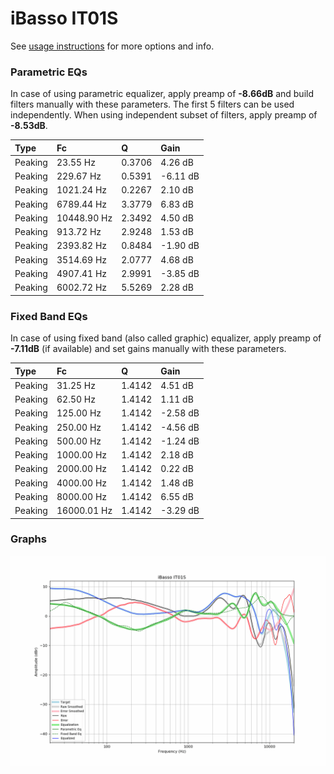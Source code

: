 # iBasso IT01S
See [usage instructions](https://github.com/jaakkopasanen/AutoEq#usage) for more options and info.

### Parametric EQs
In case of using parametric equalizer, apply preamp of **-8.66dB** and build filters manually
with these parameters. The first 5 filters can be used independently.
When using independent subset of filters, apply preamp of **-8.53dB**.

| Type    | Fc          |      Q | Gain     |
|:--------|:------------|:-------|:---------|
| Peaking | 23.55 Hz    | 0.3706 | 4.26 dB  |
| Peaking | 229.67 Hz   | 0.5391 | -6.11 dB |
| Peaking | 1021.24 Hz  | 0.2267 | 2.10 dB  |
| Peaking | 6789.44 Hz  | 3.3779 | 6.83 dB  |
| Peaking | 10448.90 Hz | 2.3492 | 4.50 dB  |
| Peaking | 913.72 Hz   | 2.9248 | 1.53 dB  |
| Peaking | 2393.82 Hz  | 0.8484 | -1.90 dB |
| Peaking | 3514.69 Hz  | 2.0777 | 4.68 dB  |
| Peaking | 4907.41 Hz  | 2.9991 | -3.85 dB |
| Peaking | 6002.72 Hz  | 5.5269 | 2.28 dB  |

### Fixed Band EQs
In case of using fixed band (also called graphic) equalizer, apply preamp of **-7.11dB**
(if available) and set gains manually with these parameters.

| Type    | Fc          |      Q | Gain     |
|:--------|:------------|:-------|:---------|
| Peaking | 31.25 Hz    | 1.4142 | 4.51 dB  |
| Peaking | 62.50 Hz    | 1.4142 | 1.11 dB  |
| Peaking | 125.00 Hz   | 1.4142 | -2.58 dB |
| Peaking | 250.00 Hz   | 1.4142 | -4.56 dB |
| Peaking | 500.00 Hz   | 1.4142 | -1.24 dB |
| Peaking | 1000.00 Hz  | 1.4142 | 2.18 dB  |
| Peaking | 2000.00 Hz  | 1.4142 | 0.22 dB  |
| Peaking | 4000.00 Hz  | 1.4142 | 1.48 dB  |
| Peaking | 8000.00 Hz  | 1.4142 | 6.55 dB  |
| Peaking | 16000.01 Hz | 1.4142 | -3.29 dB |

### Graphs
![](./iBasso%20IT01S.png)